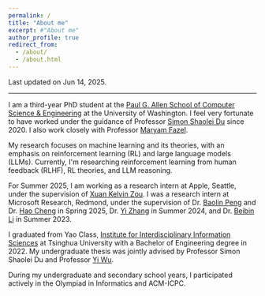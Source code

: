 ```yaml
---
permalink: /
title: "About me"
excerpt: #"About me"
author_profile: true
redirect_from: 
  - /about/
  - /about.html
---
```


Last updated on Jun 14, 2025.

---

I am a third-year PhD student at the [Paul G. Allen School of Computer Science & Engineering](https://www.cs.washington.edu/) at the University of Washington.
I feel very fortunate to have worked under the guidance of Professor [Simon Shaolei Du](https://simonshaoleidu.com/) since 2020.
I also work closely with Professor [Maryam Fazel](https://people.ece.uw.edu/fazel_maryam/).

My research focuses on machine learning and its theories, with an emphasis on reinforcement learning (RL) and large language models (LLMs).
Currently, I'm researching reinforcement learning from human feedback (RLHF), RL theories, and LLM reasoning.

For Summer 2025, I am working as a research intern at Apple, Seattle, under the supervision of [Xuan Kelvin Zou](https://scholar.google.com/citations?user=gSqwyvsAAAAJ&hl=en).
I was a research intern at Microsoft Research, Redmond, under the supervision of Dr. [Baolin Peng](https://www.microsoft.com/en-us/research/people/baolinpeng/) and Dr. [Hao Cheng](https://sites.google.com/site/hcheng2site) in Spring 2025, Dr. [Yi Zhang](https://www.yi-zhang.me/) in Summer 2024, and Dr. [Beibin Li](https://www.beibinli.com/) in Summer 2023.

I graduated from Yao Class, [Institute for Interdisciplinary Information Sciences](https://iiis.tsinghua.edu.cn/en/) at Tsinghua University with a Bachelor of Engineering degree in 2022.
My undergraduate thesis was jointly advised by Professor Simon Shaolei Du and Professor [Yi Wu](https://jxwuyi.weebly.com/).

During my undergraduate and secondary school years, I participated actively in the Olympiad in Informatics and ACM-ICPC.
